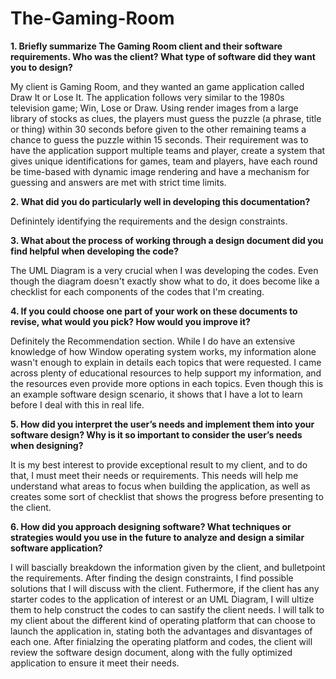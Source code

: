 # The-Gaming-Room

**1. Briefly summarize The Gaming Room client and their software requirements. Who was the client? What type of software did they want you to design?**

My client is Gaming Room, and they wanted an game application called Draw It or Lose It. The application follows very similar to the 1980s television game; Win, Lose or Draw. Using render images from a large library of stocks as clues, the players must guess the puzzle (a phrase, title or thing) within 30 seconds before given to the other remaining teams a chance to guess the puzzle within 15 seconds. Their requirement was to have the application support multiple teams and player, create a system that gives unique identifications for games, team and players, have each round be time-based with dynamic image rendering and have a mechanism for guessing and answers are met with strict time limits.

**2. What did you do particularly well in developing this documentation?**

Definintely identifying the requirements and the design constraints.

**3. What about the process of working through a design document did you find helpful when developing the code?**

The UML Diagram is a very crucial when I was developing the codes. Even though the diagram doesn't exactly show what to do, it does become like a checklist for each components of the codes that I'm creating. 

**4. If you could choose one part of your work on these documents to revise, what would you pick? How would you improve it?**

Definitely the Recommendation section. While I do have an extensive knowledge of how Window operating system works, my information alone wasn't enough to explain in details each topics that were requested. I came across plenty of educational resources to help support my information, and the resources even provide more options in each topics. Even though this is an example software design scenario, it shows that I have a lot to learn before I deal with this in real life.

**5. How did you interpret the user’s needs and implement them into your software design? Why is it so important to consider the user’s needs when designing?**

It is my best interest to provide exceptional result to my client, and to do that, I must meet their needs or requirements. This needs will help me understand what areas to focus when building the application, as well as creates some sort of checklist that shows the progress before presenting to the client.

**6. How did you approach designing software? What techniques or strategies would you use in the future to analyze and design a similar software application?**

I will bascially breakdown the information given by the client, and bulletpoint the requirements. After finding the design constraints, I find possible solutions that I will discuss with the client. Futhermore, if the client has any starter codes to the application of interest or an UML Diagram, I will ultize them to help construct the codes to can sastify the client needs. I will talk to my client about the different kind of operating platform that can choose to launch the application in, stating both the advantages and disvantages of each one. After finialzing the operating platform and codes, the client will review the software design document, along with the fully optimized application to ensure it meet their needs.

